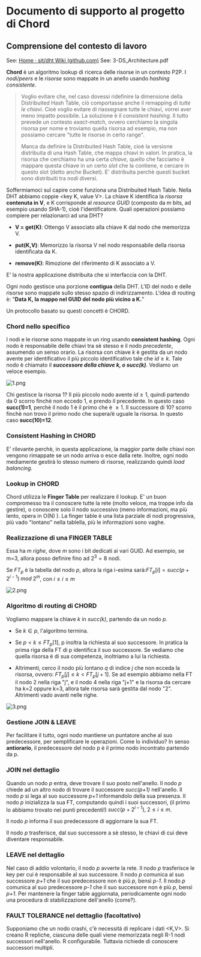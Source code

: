 # Documento di supporto al progetto di Chord

## Comprensione del contesto di lavoro

See: [Home · sit/dht Wiki (github.com)](https://github.com/sit/dht/wiki)
See: 3-DS_Architecture.pdf

**Chord** è un algoritmo lookup di ricerca delle risorse in un contesto P2P.
I *nodi/peers* e le *risorse* sono mappate in un anello usando *hashing consistente*.

> Voglio evitare che, nel caso dovessi ridefinire la dimensione della Distribuited Hash Table, ciò comportasse anche il remapping di *tutte le chiavi*. Cioè voglio evitare di riassegnare tutte le chiavi, vorrei aver meno impatto possibile.
> La soluzione è il *consistent hashing*. Il tutto prevede un contesto *exact-match*, ovvero cerchiamo la singola risorsa per nome e troviamo quella risorsa ad esempio, ma non possiamo cercare "tutte le risorse in certo range".
> 
> Manca da definire la Distribuited Hash Table, cioè la versione distribuita di una Hash Table, che mappa chiavi in valori. In pratica, la risorsa che cerchiamo ha una certa *chiave*, quello che facciamo è mappare questa chiave in un certo *slot* che la contiene, e cercare in questo slot (detto anche Bucket).
> E' distribuita perchè questi bucket sono distribuiti tra nodi diversi.

Soffermiamoci sul capire come funziona una Distribuited Hash Table.
Nella DHT abbiamo coppie  <key K, value V>.
La chiave K identifica la *risorsa* **contenuta in V**, e K corrisponde al *resource GUID* (composto da m bits, ad esempio usando SHA-1), cioè l'identificatore. Quali operazioni possiamo compiere per relazionarci ad una DHT?

* **V = get(K)**: Ottengo V associato alla chiave K dal nodo che memorizza V.

* **put(K,V)**: Memorizzo la risorsa V nel nodo responsabile della risorsa identificata da K.

* **remove(K)**: Rimozione del riferimento di K associato a V.

E' la nostra applicazione distribuita che si interfaccia con la DHT.



Ogni nodo gestisce una porzione **contigua** della DHT. L'ID del nodo e delle risorse sono mappate sullo stesso spazio di indirizzamento.
L'idea di routing è: "**Data K, la mappo nel GUID del nodo più vicino a K.**"

Un protocollo basato su questi concetti è CHORD.   

### Chord nello specifico

I nodi e le risorse sono mappate in un ring usando **consistent hashing**.
Ogni nodo è responsabile delle chiavi tra sè stesso e il nodo *precedente*, assumendo un senso orario.
La risorsa con chiave *k* è gestita da un nodo avente per identificativo il più piccolo identificativo tale che $id \geq k$. Tale nodo è chiamato il ***successore della chiave k, o succ(k)***.
Vediamo un veloce esempio.

![1.png](/Users/festinho/Progetti%20Uni/Chord_SDCC/img/1.png)

Chi gestisce la risorsa 1? Il più piccolo nodo avente $id \geq 1$, quindi partendo da 0 scorro finchè non eccedo 1, e prendo il precedente. In questo caso **succ(1)=1**, perchè il nodo 1 è il primo che è $\geq1$.
Il successore di 10? scorro finchè non trovo il primo nodo che supera/è uguale la risorsa.
In questo caso **succ(10)=12**.

### Consistent Hashing in CHORD

E' rilevante perchè, in questa applicazione, la maggior parte delle chiavi non vengono rimappate se un nodo arriva o esce dalla rete. Inoltre, ogni nodo mediamente gestirà lo stesso numero di risorse, realizzando quindi *load balancing.*

### Lookup in CHORD

Chord utilizza le **Finger Table** per realizzare il lookup. E' un buon compromesso tra il conoscere tutte la rete (molto veloce, ma troppe info da gestire), o conoscere solo il nodo successivo (meno informazioni, ma più lento, opera in O(N) ).
La finger table è una lista parziale di nodi progressiva, più vado "lontano" nella tablella, più le informazioni sono vaghe.

### Realizzazione di una FINGER TABLE

Essa ha *m righe*, dove *m* sono i bit dedicati ai vari GUID.
Ad esempio, se m=3, allora posso definire fino ad $2^3=8$ nodi.

Se $FT_p$ è la tabella del nodo *p*, allora la riga i-esima sarà:$FT_p[i]=succ(p+2^{i-1})\;mod \;2^m$, con $i \leq i \leq m$



![2.png](/Users/festinho/Progetti%20Uni/Chord_SDCC/img/2.png)

### Algoritmo di routing di CHORD

Vogliamo mappare la chiave *k* in *succ(k)*, partendo da un nodo *p.*

- Se $k \in p$, l'algoritmo termina.

- Se $p < k \leq FT_p[1]$, p inoltra la richiesta al suo successore. In pratica la prima riga della FT di p identifica il suo successore. Se vediamo che quella risorsa è di sua competenza, inoltriamo a lui la richiesta.

- Altrimenti, cerco il nodo più lontano *q* di indice *j* che non ecceda la risorsa, ovvero: $FT_p[j] \leq k < FT_p[j+1]$.  Se ad esempio abbiamo nella FT il nodo 2 nella riga "j", e il nodo 4 nella riga "j+1" e la risorsa da cercare ha k=2 oppure k=3, allora tale risorsa sarà gestita dal nodo "2". Altrimenti vado avanti nelle righe.

![3.png](/Users/festinho/Progetti%20Uni/Chord_SDCC/img/3.png)

### Gestione JOIN & LEAVE

Per facilitare il tutto, ogni nodo mantiene un puntatore anche al suo predecessore, per semplificare le operazioni. Come lo individuo? In senso **antiorario**, il predecessore del nodo p è il primo nodo incontrato partendo da p.

### JOIN nel dettaglio

Quando un nodo *p* entra, deve trovare il suo posto nell'anello.
Il nodo *p* chiede ad un altro nodo di trovare il successore *succ(p+1)* nell'anello.
Il nodo *p* si lega al suo successore *p+1* informandolo della sua presenza.
Il nodo *p* inizializza la sua FT, computando quindi i suoi successori, (il primo lo abbiamo trovato nei punti precedenti!)
$succ(p+2^{i-1}), \; 2 \leq i \leq m$.

Il nodo *p* informa il suo predecessore di aggiornare la sua FT.

Il nodo *p* trasferisce, dal suo successore a sè stesso, le chiavi di cui deve diventare responsabile.

### LEAVE nel dettaglio

Nel caso di addio volontario, il nodo *p* avverte la rete.
Il nodo *p* trasferisce le key per cui è responsabile al suo successore.
Il nodo *p* comunica al suo successore *p+1* che il suo predecessore non è più *p*, bensì *p-1*.
Il nodo *p* comunica al suo predecessore *p-1* che il suo successore non è più *p*, bensì *p+1*.
Per mantenere la finger table aggiornata, periodicamente ogni nodo una procedura di stabilizzazione dell'anello (come?).

### FAULT TOLERANCE nel dettaglio (facoltativo)

Supponiamo che un nodo crashi, c'è necessità di replicare i dati <K,V>.
Si creano R repliche, ciascuna delle quali viene memorizzata negli R-1 nodi successori nell'anello. R configurabile. Tuttavia richiede di conoscere successori multipli.
